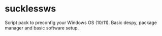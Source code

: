 # sucklessws
Script pack to preconfig your Windows OS (10/11). Basic despy, package manager and basic software setup.
